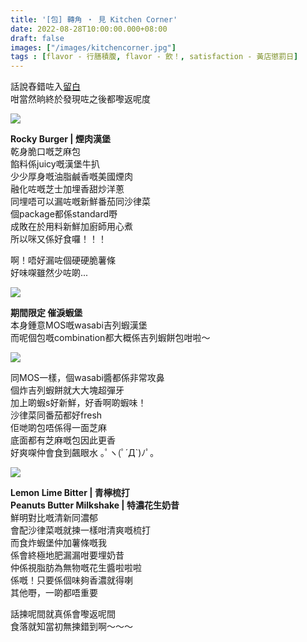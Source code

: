 ```yaml
---
title: '[包] 轉角 ‧ 見 Kitchen Corner'
date: 2022-08-28T10:00:00.000+08:00
draft: false
images: ["/images/kitchencorner.jpg"]
tags : [flavor - 行膳積腹, flavor - 飲！, satisfaction - 黃店懲罰日]
---
```


話說舂錯咗入[留白](https://hidie.net/blankcafe/)  
咁當然晌終於發現咗之後都嚟返呢度  

![](/images/kitchencorner.jpg)

**Rocky Burger | 煙肉漢堡**  
乾身脆口嘅芝麻包  
餡料係juicy嘅漢堡牛扒  
少少厚身嘅油脂鹹香嘅美國煙肉  
融化咗嘅芝士加埋香甜炒洋蔥  
同埋唔可以漏咗嘅新鮮番茄同沙律菜  
個package都係standard嘢  
成敗在於用料新鮮加廚師用心煮  
所以咪又係好食囉！！！  
  
啊！唔好漏咗個硬硬脆薯條  
好味㗎雖然少咗啲...  

![](/images/kitchencorner1.jpg)

**期間限定 催淚蝦堡**  
本身鍾意MOS嘅wasabi吉列蝦漢堡  
而呢個包嘅combination都大概係吉列蝦餅包咁啦～  

![](/images/kitchencorner2.jpg)

同MOS一樣，個wasabi醬都係非常攻鼻   
個炸吉列蝦餅就大大塊超彈牙  
加上啲蝦s好新鮮，好香啊啲蝦味！  
沙律菜同番茄都好fresh  
佢哋啲包唔係得一面芝麻  
底面都有芝麻嘅包因此更香  
好爽㗎仲會食到飆眼水 ｡ﾟヽ(ﾟ´Д`)ﾉﾟ｡   

![](/images/kitchencorner3.jpg)

**Lemon Lime Bitter | 青檸梳打**  
**Peanuts Butter Milkshake | 特濃花生奶昔**  
鮮明對比嘅清新同濃郁  
會配沙律菜嘅就揀一樣咁清爽嘅梳打  
而食炸蝦堡仲加薯條嘅我  
係會終極地肥漏漏咁要埋奶昔  
仲係視脂肪為無物嘅花生醬啦啦啦  
係嘅！只要係個味夠香濃就得喇  
其他嘢，一啲都唔重要  
  
話揀呢間就真係會嚟返呢間  
食落就知當初無揀錯到啊～～～  
